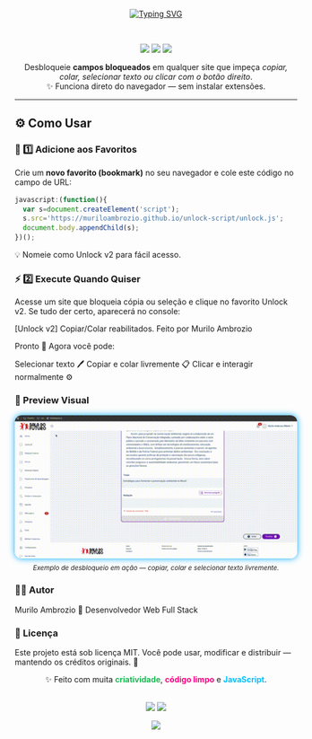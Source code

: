<!-- ======================================== -->
<!-- 🔥 UNLOCK V2 - README by Murilo Ambrozio -->
<!-- ======================================== -->

<div align="center">

<a href="https://git.io/typing-svg"><img src="https://readme-typing-svg.demolab.com?font=Fira+Code&pause=1000&width=435&lines=Unlocker+V2;S%C3%B3+Executar%2C+Copiar+e+Colar!;Feito+com+%F0%9F%92%99+por+Murilo+Ambrozio" alt="Typing SVG" /></a>

<br>

<p align="center">
  <img src="https://img.shields.io/badge/Versão-2.0-blue?style=for-the-badge">
  <img src="https://img.shields.io/badge/Autor-Murilo%20Ambrozio-success?style=for-the-badge">
  <img src="https://img.shields.io/badge/Licença-MIT-orange?style=for-the-badge">
</p>

<p>
  Desbloqueie <strong>campos bloqueados</strong> em qualquer site que impeça <em>copiar, colar, selecionar texto ou clicar com o botão direito</em>.<br>
  ✨ Funciona direto do navegador — sem instalar extensões.
</p>

---

</div>

## ⚙️ Como Usar

### 🩵 1️⃣ Adicione aos Favoritos

Crie um **novo favorito (bookmark)** no seu navegador e cole este código no campo de URL:

```js
javascript:(function(){
  var s=document.createElement('script');
  s.src='https://muriloambrozio.github.io/unlock-script/unlock.js';
  document.body.appendChild(s);
})();
```

💡 Nomeie como Unlock v2 para fácil acesso.

### ⚡ 2️⃣ Execute Quando Quiser

Acesse um site que bloqueia cópia ou seleção e clique no favorito Unlock v2.
Se tudo der certo, aparecerá no console:

[Unlock v2] Copiar/Colar reabilitados. Feito por Murilo Ambrozio

Pronto 🎯 Agora você pode:

Selecionar texto 🖊️
Copiar e colar livremente 📋
Clicar e interagir normalmente ⚙️

### 🧠 Preview Visual
<div align="center"> <img src="https://raw.githubusercontent.com/MuriloAmbrozio8910/sala-do-vagabundo/refs/heads/main/assets/demo.gif" alt="Unlock v2 Preview" width="600" style="border-radius:12px; box-shadow:0 0 12px #00aaff;"> <br> <sub><i>Exemplo de desbloqueio em ação — copiar, colar e selecionar texto livremente.</i></sub> </div>

### 🧑‍💻 Autor

Murilo Ambrozio
💼 Desenvolvedor Web Full Stack

### 🪪 Licença

Este projeto está sob licença MIT.
Você pode usar, modificar e distribuir — mantendo os créditos originais. 🙌

<div align="center">

✨ Feito com muita <strong style="color:#1DB954;">criatividade</strong>, <strong style="color:#ff0080;">código limpo</strong> e <strong style="color:#00BFFF;">JavaScript</strong>.
<br><br>

<img src="https://img.shields.io/badge/Powered%20by-JavaScript-yellow?style=for-the-badge&logo=javascript"> <img src="https://img.shields.io/badge/Deployed%20on-GitHub%20Pages-181717?style=for-the-badge&logo=github"> </div>

<div align="center"> <img src="https://capsule-render.vercel.app/api?type=waving&color=0:00BFFF,100:1E90FF&height=100&section=footer"/> </div>

